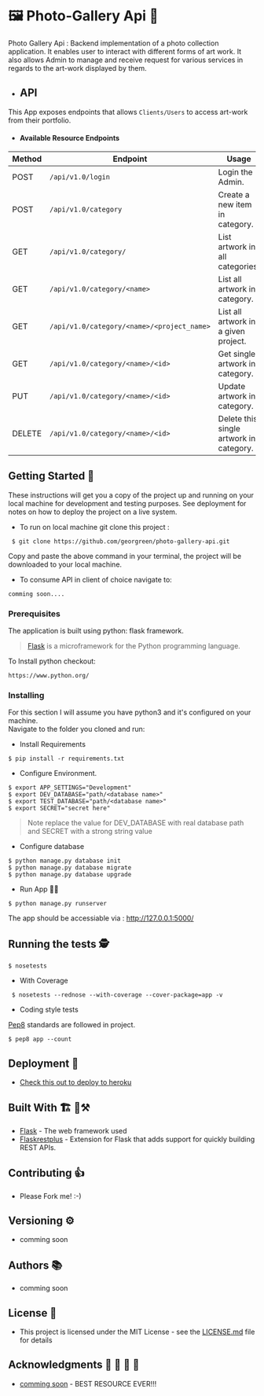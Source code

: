 # 🖼️ Photo-Gallery Api 🤳

Photo Gallery Api : Backend implementation of a photo collection application. It enables user to interact with different forms of art work. It also allows Admin to manage and receive request for various services in regards to the art-work displayed by them.

- ## API
This App exposes endpoints that allows ```Clients/Users``` to access art-work from their portfolio.

- #### Available Resource Endpoints

|Method | Endpoint | Usage |
| ---- | ---- | --------------- |
|POST| `/api/v1.0/login` | Login the Admin.|
|POST| `/api/v1.0/category` | Create a new item in category. |
|GET| `/api/v1.0/category/` | List artwork in all categories. |
|GET| `/api/v1.0/category/<name>` | List all artwork in category. |
|GET| `/api/v1.0/category/<name>/<project_name>` | List all artwork in a given project. |
|GET| `/api/v1.0/category/<name>/<id>` | Get single artwork in category. |
|PUT| `/api/v1.0/category/<name>/<id>` | Update artwork in category. |
|DELETE| `/api/v1.0/category/<name>/<id>` | Delete this single artwork in category. |


## Getting Started 🕺

These instructions will get you a copy of the project up and running on your local machine for development and testing purposes. See deployment for notes on how to deploy the project on a live system.

- To run on local machine git clone this project :
```
 $ git clone https://github.com/georgreen/photo-gallery-api.git
 ```

 Copy and paste the above command in your terminal, the project will be downloaded to your local machine.

- To consume API in client of choice navigate to:
 ```
 comming soon....
 ```


### Prerequisites

The application is built using python: flask framework.
>[Flask](http://flask.pocoo.org/) is a microframework for the Python programming language.


To Install python checkout:
```
https://www.python.org/
```


### Installing

For this section I will assume you have python3 and it's configured on your machine. </br>
Navigate to the folder you cloned and run: </br>

- Install Requirements
```
$ pip install -r requirements.txt
```

- Configure Environment.
```
$ export APP_SETTINGS="Development"
$ export DEV_DATABASE="path/<database name>"
$ export TEST_DATABASE="path/<database name>"
$ export SECRET="secret here"
```
> Note replace the value for DEV_DATABASE with real database path and SECRET with a strong string value


- Configure database
```
$ python manage.py database init
$ python manage.py database migrate
$ python manage.py database upgrade
```

- Run App 🏃🏃‍
```
$ python manage.py runserver
```
The app should be accessiable via : http://127.0.0.1:5000/


## Running the tests 🕵️

```
$ nosetests
```
- With Coverage

```
 $ nosetests --rednose --with-coverage --cover-package=app -v
```

- Coding style tests

[Pep8](https://www.python.org/dev/peps/pep-0008/) standards are followed in project.

```
$ pep8 app --count
```

## Deployment  🚀

- [Check this out to deploy to heroku](https://devcenter.heroku.com/articles/getting-started-with-python#introduction)

## Built With  🏗 🔨⚒

* [Flask](http://flask.pocoo.org/) - The web framework used
* [Flaskrestplus](https://flask-restplus.readthedocs.io/en/stable/) - Extension for Flask that adds support for quickly building REST APIs.

## Contributing 👍

- Please Fork me! :-)

## Versioning ⚙

- comming soon

## Authors 📚

- comming soon

## License 🤝

- This project is licensed under the MIT License - see the [LICENSE.md](LICENSE.md) file for details

## Acknowledgments 👊 🙌 👏 🙏

* [comming soon](https://www.youtube.com/watch?v=dQw4w9WgXcQ) - BEST RESOURCE EVER!!!
